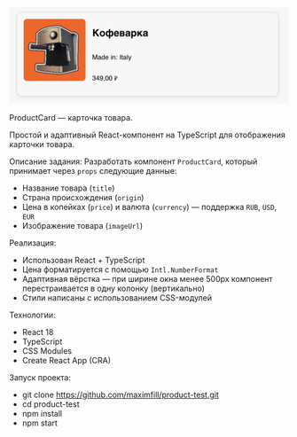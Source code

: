 ![](public/image.png)

ProductCard — карточка товара.

Простой и адаптивный React-компонент на TypeScript для отображения карточки товара.

Описание задания:
Разработать компонент `ProductCard`, который принимает через `props` следующие данные:

- Название товара (`title`)
- Страна происхождения (`origin`)
- Цена в копейках (`price`) и валюта (`currency`) — поддержка `RUB`, `USD`, `EUR`
- Изображение товара (`imageUrl`)

Реализация:

- Использован React + TypeScript
- Цена форматируется с помощью `Intl.NumberFormat`
- Адаптивная вёрстка — при ширине окна менее 500px компонент перестраивается в одну колонку (вертикально)
- Стили написаны с использованием CSS-модулей

Технологии:

- React 18
- TypeScript
- CSS Modules
- Create React App (CRA)

Запуск проекта:

- git clone https://github.com/maximfill/product-test.git
- cd product-test
- npm install
- npm start
